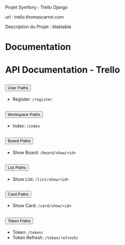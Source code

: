 Projet Symfony : Trello Django

url : trello.thomascarrot.com

Description du Projet :
blablabla


<h1><strong>Documentation</strong></h1>
<div class="container mt-5 mb-5">
    <h1 class="mb-4">API Documentation - Trello</h1>
    <div class="accordion" id="accordionExample">
        <!-- User paths -->
        <div class="accordion-item">
            <h2 class="accordion-header" id="headingOne">
                <button class="accordion-button text-primary" type="button" data-bs-toggle="collapse" data-bs-target="#collapseOne" aria-expanded="true" aria-controls="collapseOne">
                    User Paths
                </button>
            </h2>
            <div id="collapseOne" class="accordion-collapse collapse show" aria-labelledby="headingOne" data-bs-parent="#accordionExample">
                <div class="accordion-body">
                    <ul>
                        <li>Register: <code>/register</code></li>
                    </ul>
                </div>
            </div>
        </div>
        <!-- Workspaces paths -->
        <div class="accordion-item">
            <h2 class="accordion-header" id="headingTwo">
                <button class="accordion-button collapsed text-primary" type="button" data-bs-toggle="collapse" data-bs-target="#collapseTwo" aria-expanded="false" aria-controls="collapseTwo">
                    Workspace Paths
                </button>
            </h2>
            <div id="collapseTwo" class="accordion-collapse collapse" aria-labelledby="headingTwo" data-bs-parent="#accordionExample">
                <div class="accordion-body">
                    <ul>
                        <li>Index: <code>/index</code></li>
                    </ul>
                </div>
            </div>
        </div>
        <!-- Board paths -->
        <div class="accordion-item">
            <h2 class="accordion-header" id="headingThree">
                <button class="accordion-button collapsed text-primary" type="button" data-bs-toggle="collapse" data-bs-target="#collapseThree" aria-expanded="false" aria-controls="collapseThree">
                    Board Paths
                </button>
            </h2>
            <div id="collapseThree" class="accordion-collapse collapse" aria-labelledby="headingThree" data-bs-parent="#accordionExample">
                <div class="accordion-body">
                    <ul>
                        <li>Show Board: <code>/board/show/&lt;id&gt;</code></li>
                    </ul>
                </div>
            </div>
        </div>
        <!-- List paths -->
        <div class="accordion-item">
            <h2 class="accordion-header" id="headingFour">
                <button class="accordion-button collapsed text-primary" type="button" data-bs-toggle="collapse" data-bs-target="#collapseFour" aria-expanded="false" aria-controls="collapseFour">
                    List Paths
                </button>
            </h2>
            <div id="collapseFour" class="accordion-collapse collapse" aria-labelledby="headingFour" data-bs-parent="#accordionExample">
                <div class="accordion-body">
                    <ul>
                        <li>Show List: <code>/list/show/&lt;id&gt;</code></li>
                    </ul>
                </div>
            </div>
        </div>
        <!-- Card paths -->
        <div class="accordion-item">
            <h2 class="accordion-header" id="headingFive">
                <button class="accordion-button collapsed text-primary" type="button" data-bs-toggle="collapse" data-bs-target="#collapseFive" aria-expanded="false" aria-controls="collapseFive">
                    Card Paths
                </button>
            </h2>
            <div id="collapseFive" class="accordion-collapse collapse" aria-labelledby="headingFive" data-bs-parent="#accordionExample">
                <div class="accordion-body">
                    <ul>
                        <li>Show Card: <code>/card/show/&lt;id&gt;</code></li>
                    </ul>
                </div>
            </div>
        </div>
        <!-- Token paths -->
        <div class="accordion-item">
            <h2 class="accordion-header" id="headingSix">
                <button class="accordion-button collapsed text-primary" type="button" data-bs-toggle="collapse" data-bs-target="#collapseSix" aria-expanded="false" aria-controls="collapseSix">
                    Token Paths
                </button>
            </h2>
            <div id="collapseSix" class="accordion-collapse collapse" aria-labelledby="headingSix" data-bs-parent="#accordionExample">
                <div class="accordion-body">
                    <ul>
                        <li>Token: <code>/token/</code></li>
                        <li>Token Refresh: <code>/token/refresh/</code></li>
                    </ul>
                </div>
            </div>
        </div>
    </div>
</div>
